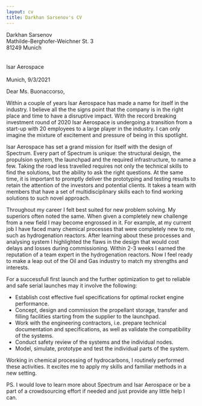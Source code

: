 ```yaml
---
layout: cv
title: Darkhan Sarsenov's CV
---
```

Darkhan Sarsenov\
Mathilde-Berghofer-Weichner St. 3\
81249 Munich\
\
\
Isar Aerospace\
\
Munich, 9/3/2021

Dear Ms. Buonaccorso,

Within a couple of years Isar Aerospace has made a name for itself in the industry.
I believe all the the signs point that the company is in the right place and time to have a disruptive impact.
With the record breaking investment round of 2020 Isar Aerospace is undergoing a transition from a start-up with 20 employees to a large player in the industry. I can only imagine the mixture of excitement and pressure of being in this spotlight.

Isar Aerospace has set a grand mission for itself with the design of Spectrum. Every part of Spectrum is unique: the structural design, the propulsion system, the launchpad and the required infrastructure, to name a few. Taking the road less travelled requires not only the technical skills to find the solutions, but the ability to ask the right questions. At the same time, it is important to promptly deliver the prototyping and testing results to retain the attention of the investors and potential clients. It takes a team with members that have a set of multidisciplinary skills each to find working solutions to such novel approach.

Throughout my career I felt best suited for new problem solving. My superiors often noted the same. When given a completely new challenge from a new field I may become engrossed in it. For example, at my current job I have faced many chemical processes that were completely new to me, such as hydrogenation reactors. After learning about these processes and analysing system I highlighted the flaws in the design that would cost delays and losses during commissioning. Within 2-3 weeks I earned the reputation of a team expert in the hydrogenation reactors. Now I feel ready to make a leap out of the Oil and Gas industry to match my strengths and interests.

For a successfull first launch and the further optimization to get to reliable and safe serial launches may it involve the following:

- Establish cost effective fuel specifications for optimal rocket engine performance.
- Concept, design and commission the propellant storage, transfer and filling facilities starting from the supplier to the launchpad.
- Work with the engineering contractors, i.e. prepare technical documentation and specifications, as well as validate the compatibility of the systems.
- Conduct safety review of the systems and the individual nodes.
- Model, simulate, prototype and test the individual parts of the system.

Working in chemical processing of hydrocarbons, I routinely performed these activities. It excites me to apply my skills and familiar methods in a new setting.

PS. I would love to learn more about Spectrum and Isar Aerospace or be a part of a crowdsourcing effort if needed and just provide any little help I can.
